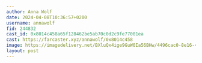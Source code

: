 ```yaml
---
author: Anna Wolf
date: 2024-04-08T10:36:57+0200
username: annawolf
fid: 244832
cast_id: 0x8014c458a65f128462be5ab70c0d2c9fe77001ea
cast: https://farcaster.xyz/annawolf/0x8014c458
image: https://imagedelivery.net/BXluQx4ige9GuW0Ia56BHw/4496cac0-8e16-4720-33ff-f50cf1f9de00/original
layout: post
---
```


<img src='https://imagedelivery.net/BXluQx4ige9GuW0Ia56BHw/4496cac0-8e16-4720-33ff-f50cf1f9de00/original' alt='' referrerpolicy='no-referrer'/>
